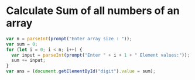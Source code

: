 # Calculate Sum of all numbers of an array

```jsx
var n = parseInt(prompt("Enter array size : "));
var sum = 0;
for (let i = 0; i < n; i++) {
  var input = parseInt(prompt("Enter " + i + 1 + " Element values:"));
  sum += input;
}
var ans = (document.getElementById("digit").value = sum);
```
